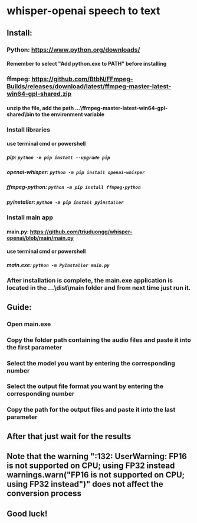 # whisper-openai speech to text
## Install:
### Python: https://www.python.org/downloads/
#### Remember to select "Add python.exe to PATH" before installing
### ffmpeg: https://github.com/BtbN/FFmpeg-Builds/releases/download/latest/ffmpeg-master-latest-win64-gpl-shared.zip
#### unzip the file, add the path ...\ffmpeg-master-latest-win64-gpl-shared\bin to the environment variable
### Install libraries
#### use terminal cmd or powershell
##### pip: `python -m pip install --upgrade pip`
##### openai-whisper: `python -m pip install openai-whisper`
##### ffmpeg-python: `python -m pip install ffmpeg-python`
##### pyinstaller: `python -m pip install pyinstaller`
### Install main app
#### main.py: https://github.com/triuduongg/whisper-openai/blob/main/main.py
#### use terminal cmd or powershell
##### main.exe: `python -m PyInstaller main.py`
### After installation is complete, the main.exe application is located in the ...\dist\main folder and from next time just run it.
## Guide:
### Open main.exe
### Copy the folder path containing the audio files and paste it into the first parameter
### Select the model you want by entering the corresponding number
### Select the output file format you want by entering the corresponding number
### Copy the path for the output files and paste it into the last parameter
## After that just wait for the results
## Note that the warning ":132: UserWarning: FP16 is not supported on CPU; using FP32 instead warnings.warn("FP16 is not supported on CPU; using FP32 instead")" does not affect the conversion process
## Good luck!




